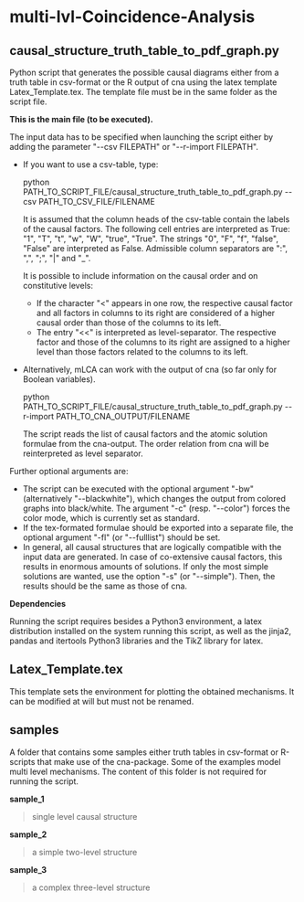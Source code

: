 # multi-lvl-Coincidence-Analysis

## causal_structure_truth_table_to_pdf_graph.py

Python script that generates the possible causal diagrams either from a truth table in csv-format or the R output of cna using the latex template Latex_Template.tex. The template file must be in the same folder as the script file. 

**This is the main file (to be executed).**

The input data has to be specified when launching the script either by adding the parameter "--csv FILEPATH" or "--r-import FILEPATH".


* If you want to use a csv-table, type:
  
  python PATH_TO_SCRIPT_FILE/causal_structure_truth_table_to_pdf_graph.py --csv PATH_TO_CSV_FILE/FILENAME

  It is assumed that the column heads of the csv-table contain the labels of the causal factors.
  The following cell entries are interpreted as True: "1", "T", "t", "w", "W", "true", "True". The strings "0", "F", "f", "false", "False" are interpreted as False.
  Admissible column separators are ":", ",", ";", "|" and "_".
  
  It is possible to include information on the causal order and on constitutive levels:
  * If the character "<" appears in one row, the respective causal factor and all factors in columns to its right are considered of a higher causal order than those of the columns to its left.
  * The entry "<<" is interpreted as level-separator. The respective factor and those of the columns to its right are assigned to a higher level than those factors related to the columns to its left.

* Alternatively, mLCA can work with the output of cna (so far only for Boolean variables). 

  python PATH_TO_SCRIPT_FILE/causal_structure_truth_table_to_pdf_graph.py --r-import PATH_TO_CNA_OUTPUT/FILENAME
  
  The script reads the list of causal factors and the atomic solution formulae from the cna-output. The order relation from cna will be reinterpreted as level separator.



Further optional arguments are:
* The script can be executed with the optional argument "-bw" (alternatively "--blackwhite"), which changes the output from colored graphs into black/white. The argument "-c" (resp. "--color") forces   the color mode, which is currently set as standard.
* If the tex-formated formulae should be exported into a separate file, the optional argument "-fl" (or "--fulllist") should be set.
* In general, all causal structures that are logically compatible with the input data are generated. In case of co-extensive causal factors, this results in enormous amounts of solutions. If only the  most simple solutions are wanted, use the option "-s" (or "--simple"). Then, the results should be the same as those of cna.

**Dependencies**

Running the script requires besides a Python3 environment, a latex distribution installed on the system running this script, as well as the jinja2, pandas and itertools Python3 libraries and the TikZ library for latex.


## Latex_Template.tex

This template sets the environment for plotting the obtained mechanisms. It can be modified at will but must not be renamed.


## samples

A folder that contains some samples either truth tables in csv-format or R-scripts that make use of the cna-package. Some of the examples model multi level mechanisms. The content of this folder is not required for running the script.

**sample_1**
> single level causal structure

**sample_2**
> a simple two-level structure 

**sample_3**
> a complex three-level structure
